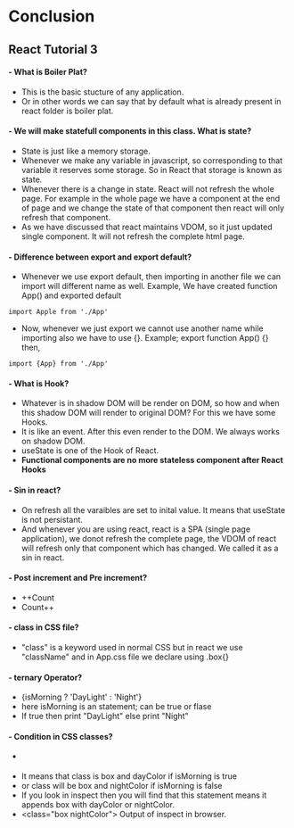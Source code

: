 # Conclusion

## React Tutorial 3

#### - What is Boiler Plat?
 - This is the basic stucture of any application.
 - Or in other words we can say that by default what is already present in react folder is boiler plat.

#### - We will make statefull components in this class. What is state?
 - State is just like a memory storage. 
 - Whenever we make any variable in javascript, so corresponding to that variable it reserves some storage. So in React that storage is known as state.
 - Whenever there is a change in state. React will not refresh the whole page. For example in the whole page we have a component at the end of page and we change the state of that component then react will only refresh that component.
 - As we have discussed that react maintains VDOM, so it just updated single component. It will not refresh the complete html page.

#### - Difference between export and export default?
 - Whenever we use export default, then importing in another file we can import will different name as well. Example, We have created function App() and exported default
 ```
 import Apple from './App'
 ```
 - Now, whenever we just export we cannot use another name while importing also we have to use {}. Example; export function App() {} then,
 ```
 import {App} from './App'
 ````

#### - What is Hook?
 - Whatever is in shadow DOM will be render on DOM, so how and when this shadow DOM will render to original DOM? For this we have some Hooks.
 - It is like an event. After this even render to the DOM. We always works on shadow DOM.
 - useState is one of the Hook of React.
 - **Functional components are no more stateless component after React Hooks**

#### - Sin in react?
 - On refresh all the varaibles are set to inital value. It means that useState is not persistant. 
 - And whenever you are using react, react is a SPA (single page application),  we donot refresh the complete page, the VDOM of react will refresh only that component which has changed. We called it as a sin in react.

#### - Post increment and Pre increment?
 - ++Count
 - Count++

#### - class in CSS file?
 - "class" is a keyword used in normal CSS but in react we use "className"
    and in App.css file we declare using .box{}
    
#### - ternary Operator?
 - {isMorning ? 'DayLight' : 'Night'}
 - here isMorning is an statement; can be true or flase
 - If true then print "DayLight" else print "Night"

#### - Condition in CSS classes?
 - <div className={`box ${isMorning ? 'dayColor' : 'nightColor'}`}
 - It means that class is box and dayColor if isMorning is true
 - or class will be box and nightColor if isMorning is false
 - If you look in inspect then you will find that this statement means it appends box with dayColor or nightColor.
 - <class="box nightColor"> Output of inspect in browser.

